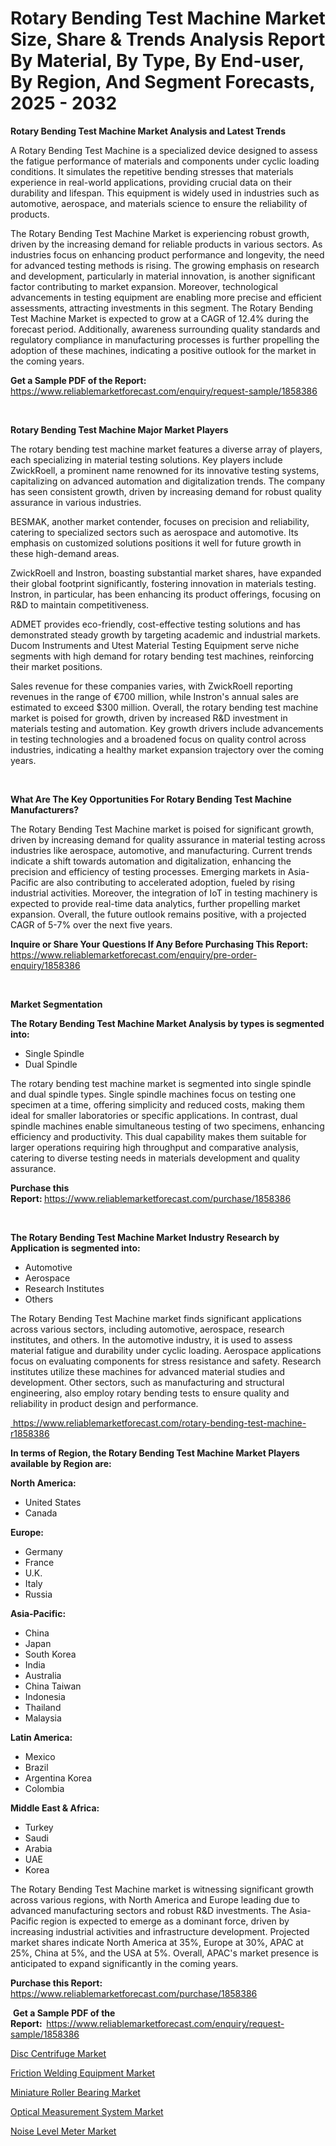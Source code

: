 <p><h1>Rotary Bending Test Machine Market Size, Share & Trends Analysis Report By Material, By Type, By End-user, By Region, And Segment Forecasts, 2025 - 2032</h1></p><p><strong>Rotary Bending Test Machine Market Analysis and Latest Trends</strong></p>
<p><p>A Rotary Bending Test Machine is a specialized device designed to assess the fatigue performance of materials and components under cyclic loading conditions. It simulates the repetitive bending stresses that materials experience in real-world applications, providing crucial data on their durability and lifespan. This equipment is widely used in industries such as automotive, aerospace, and materials science to ensure the reliability of products.</p><p>The Rotary Bending Test Machine Market is experiencing robust growth, driven by the increasing demand for reliable products in various sectors. As industries focus on enhancing product performance and longevity, the need for advanced testing methods is rising. The growing emphasis on research and development, particularly in material innovation, is another significant factor contributing to market expansion. Moreover, technological advancements in testing equipment are enabling more precise and efficient assessments, attracting investments in this segment. The Rotary Bending Test Machine Market is expected to grow at a CAGR of 12.4% during the forecast period. Additionally, awareness surrounding quality standards and regulatory compliance in manufacturing processes is further propelling the adoption of these machines, indicating a positive outlook for the market in the coming years.</p></p>
<p><strong>Get a Sample PDF of the Report:&nbsp;</strong> <a href="https://www.reliablemarketforecast.com/enquiry/request-sample/1858386?utm_campaign=2038&utm_medium=2&utm_source=Github&utm_content=ia&utm_term=28022025&utm_id=rotary-bending-test-machine">https://www.reliablemarketforecast.com/enquiry/request-sample/1858386</a></p>
<p>&nbsp;</p>
<p><strong>Rotary Bending Test Machine Major Market Players</strong></p>
<p><p>The rotary bending test machine market features a diverse array of players, each specializing in material testing solutions. Key players include ZwickRoell, a prominent name renowned for its innovative testing systems, capitalizing on advanced automation and digitalization trends. The company has seen consistent growth, driven by increasing demand for robust quality assurance in various industries. </p><p>BESMAK, another market contender, focuses on precision and reliability, catering to specialized sectors such as aerospace and automotive. Its emphasis on customized solutions positions it well for future growth in these high-demand areas. </p><p>ZwickRoell and Instron, boasting substantial market shares, have expanded their global footprint significantly, fostering innovation in materials testing. Instron, in particular, has been enhancing its product offerings, focusing on R&D to maintain competitiveness. </p><p>ADMET provides eco-friendly, cost-effective testing solutions and has demonstrated steady growth by targeting academic and industrial markets. Ducom Instruments and Utest Material Testing Equipment serve niche segments with high demand for rotary bending test machines, reinforcing their market positions.</p><p>Sales revenue for these companies varies, with ZwickRoell reporting revenues in the range of €700 million, while Instron's annual sales are estimated to exceed $300 million. Overall, the rotary bending test machine market is poised for growth, driven by increased R&D investment in materials testing and automation. Key growth drivers include advancements in testing technologies and a broadened focus on quality control across industries, indicating a healthy market expansion trajectory over the coming years.</p></p>
<p>&nbsp;</p>
<p><strong>What Are The Key Opportunities For Rotary Bending Test Machine Manufacturers?</strong></p>
<p><p>The Rotary Bending Test Machine market is poised for significant growth, driven by increasing demand for quality assurance in material testing across industries like aerospace, automotive, and manufacturing. Current trends indicate a shift towards automation and digitalization, enhancing the precision and efficiency of testing processes. Emerging markets in Asia-Pacific are also contributing to accelerated adoption, fueled by rising industrial activities. Moreover, the integration of IoT in testing machinery is expected to provide real-time data analytics, further propelling market expansion. Overall, the future outlook remains positive, with a projected CAGR of 5-7% over the next five years.</p></p>
<p><strong>Inquire or Share Your Questions If Any Before Purchasing This Report:</strong> <a href="https://www.reliablemarketforecast.com/enquiry/pre-order-enquiry/1858386?utm_campaign=2038&utm_medium=2&utm_source=Github&utm_content=ia&utm_term=28022025&utm_id=rotary-bending-test-machine">https://www.reliablemarketforecast.com/enquiry/pre-order-enquiry/1858386</a></p>
<p>&nbsp;</p>
<p><strong>Market Segmentation</strong></p>
<p><strong>The Rotary Bending Test Machine Market Analysis by types is segmented into:</strong></p>
<p><ul><li>Single Spindle</li><li>Dual Spindle</li></ul></p>
<p><p>The rotary bending test machine market is segmented into single spindle and dual spindle types. Single spindle machines focus on testing one specimen at a time, offering simplicity and reduced costs, making them ideal for smaller laboratories or specific applications. In contrast, dual spindle machines enable simultaneous testing of two specimens, enhancing efficiency and productivity. This dual capability makes them suitable for larger operations requiring high throughput and comparative analysis, catering to diverse testing needs in materials development and quality assurance.</p></p>
<p><strong>Purchase this Report:&nbsp;</strong><a href="https://www.reliablemarketforecast.com/purchase/1858386?utm_campaign=2038&utm_medium=2&utm_source=Github&utm_content=ia&utm_term=28022025&utm_id=rotary-bending-test-machine">https://www.reliablemarketforecast.com/purchase/1858386</a></p>
<p>&nbsp;</p>
<p><strong>The Rotary Bending Test Machine Market Industry Research by Application is segmented into:</strong></p>
<p><ul><li>Automotive</li><li>Aerospace</li><li>Research Institutes</li><li>Others</li></ul></p>
<p><p>The Rotary Bending Test Machine market finds significant applications across various sectors, including automotive, aerospace, research institutes, and others. In the automotive industry, it is used to assess material fatigue and durability under cyclic loading. Aerospace applications focus on evaluating components for stress resistance and safety. Research institutes utilize these machines for advanced material studies and development. Other sectors, such as manufacturing and structural engineering, also employ rotary bending tests to ensure quality and reliability in product design and performance.</p></p>
<p><a href="https://www.reliablemarketforecast.com/rotary-bending-test-machine-r1858386?utm_campaign=2038&utm_medium=2&utm_source=Github&utm_content=ia&utm_term=28022025&utm_id=rotary-bending-test-machine">&nbsp;https://www.reliablemarketforecast.com/rotary-bending-test-machine-r1858386</a></p>
<p><strong>In terms of Region, the Rotary Bending Test Machine Market Players available by Region are:</strong></p>
<p>
    <p> <strong> North America: </strong>
        <ul>
            <li>United States</li>
            <li>Canada</li>
        </ul>
        </p> 
    <p> <strong> Europe: </strong>
        <ul>
            <li>Germany</li>
            <li>France</li>
            <li>U.K.</li>
            <li>Italy</li>
            <li>Russia</li>
        </ul>
        </p> 
    <p> <strong> Asia-Pacific: </strong>
        <ul>
            <li>China</li>
            <li>Japan</li>
            <li>South Korea</li>
            <li>India</li>
            <li>Australia</li>
            <li>China Taiwan</li>
            <li>Indonesia</li>
            <li>Thailand</li>
            <li>Malaysia</li>
        </ul>
        </p> 
    <p> <strong> Latin America: </strong>
        <ul>
            <li>Mexico</li>
            <li>Brazil</li>
            <li>Argentina Korea</li>
            <li>Colombia</li>
        </ul>
        </p> 
    <p> <strong> Middle East & Africa: </strong>
        <ul>
            <li>Turkey</li>
            <li>Saudi</li>
            <li>Arabia</li>
            <li>UAE</li>
            <li>Korea</li>
        </ul>
    </p>
    </p>
<p><p>The Rotary Bending Test Machine market is witnessing significant growth across various regions, with North America and Europe leading due to advanced manufacturing sectors and robust R&D investments. The Asia-Pacific region is expected to emerge as a dominant force, driven by increasing industrial activities and infrastructure development. Projected market shares indicate North America at 35%, Europe at 30%, APAC at 25%, China at 5%, and the USA at 5%. Overall, APAC's market presence is anticipated to expand significantly in the coming years.</p></p>
<p><strong>Purchase this Report: </strong><a href="https://www.reliablemarketforecast.com/purchase/1858386?utm_campaign=2038&utm_medium=2&utm_source=Github&utm_content=ia&utm_term=28022025&utm_id=rotary-bending-test-machine">https://www.reliablemarketforecast.com/purchase/1858386</a></p>
<p>&nbsp;<strong>Get a Sample PDF of the Report:&nbsp;&nbsp;</strong><a href="https://www.reliablemarketforecast.com/enquiry/request-sample/1858386?utm_campaign=2038&utm_medium=2&utm_source=Github&utm_content=ia&utm_term=28022025&utm_id=rotary-bending-test-machine">https://www.reliablemarketforecast.com/enquiry/request-sample/1858386</a></p>
<p><strong></strong></p>
<p><p><a href="https://github.com/NargisHussain432/Market-Research-Report-List-1/blob/main/disc-centrifuge-market.md?utm_campaign=2038&utm_medium=2&utm_source=Github&utm_content=ia&utm_term=28022025&utm_id=rotary-bending-test-machine">Disc Centrifuge Market</a></p><p><a href="https://github.com/FahadAhmed223/Market-Research-Report-List-1/blob/main/friction-welding-equipment-market.md?utm_campaign=2038&utm_medium=2&utm_source=Github&utm_content=ia&utm_term=28022025&utm_id=rotary-bending-test-machine">Friction Welding Equipment Market</a></p><p><a href="https://github.com/angelajermaine/Market-Research-Report-List-6/blob/main/miniature-roller-bearing-market.md?utm_campaign=2038&utm_medium=2&utm_source=Github&utm_content=ia&utm_term=28022025&utm_id=rotary-bending-test-machine">Miniature Roller Bearing Market</a></p><p><a href="https://github.com/oliveroste6/Market-Research-Report-List-1/blob/main/optical-measurement-system-market.md?utm_campaign=2038&utm_medium=2&utm_source=Github&utm_content=ia&utm_term=28022025&utm_id=rotary-bending-test-machine">Optical Measurement System Market</a></p><p><a href="https://github.com/sherikacas30/Market-Research-Report-List-1/blob/main/noise-level-meter-market.md?utm_campaign=2038&utm_medium=2&utm_source=Github&utm_content=ia&utm_term=28022025&utm_id=rotary-bending-test-machine">Noise Level Meter Market</a></p></p>